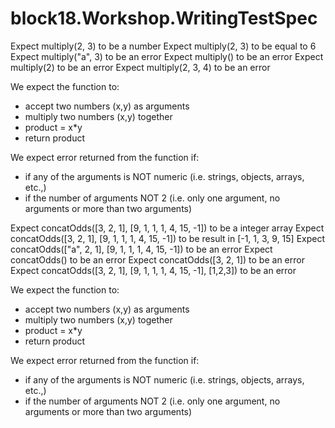 # block18.Workshop.WritingTestSpec

Expect multiply(2, 3) to be a number
Expect multiply(2, 3) to be equal to 6
Expect multiply("a", 3) to be an error
Expect multiply() to be an error
Expect multiply(2) to be an error
Expect multiply(2, 3, 4) to be an error

We expect the function to:
- accept two numbers (x,y) as arguments
- multiply two numbers (x,y) together
- product = x*y
- return product

We expect error returned from the function if:
- if any of the arguments is NOT numeric (i.e. strings, objects, arrays, etc.,)
- if the number of arguments NOT 2 (i.e. only one argument, no arguments or more than two arguments)


Expect concatOdds([3, 2, 1], [9, 1, 1, 1, 4, 15, -1]) to be a integer array
Expect concatOdds([3, 2, 1], [9, 1, 1, 1, 4, 15, -1]) to be result in [-1, 1, 3, 9, 15]
Expect concatOdds(["a", 2, 1], [9, 1, 1, 1, 4, 15, -1]) to be an error
Expect concatOdds() to be an error
Expect concatOdds([3, 2, 1]) to be an error
Expect concatOdds([3, 2, 1], [9, 1, 1, 1, 4, 15, -1], [1,2,3]) to be an error

We expect the function to:
- accept two numbers (x,y) as arguments
- multiply two numbers (x,y) together
- product = x*y
- return product

We expect error returned from the function if:
- if any of the arguments is NOT numeric (i.e. strings, objects, arrays, etc.,)
- if the number of arguments NOT 2 (i.e. only one argument, no arguments or more than two arguments)
